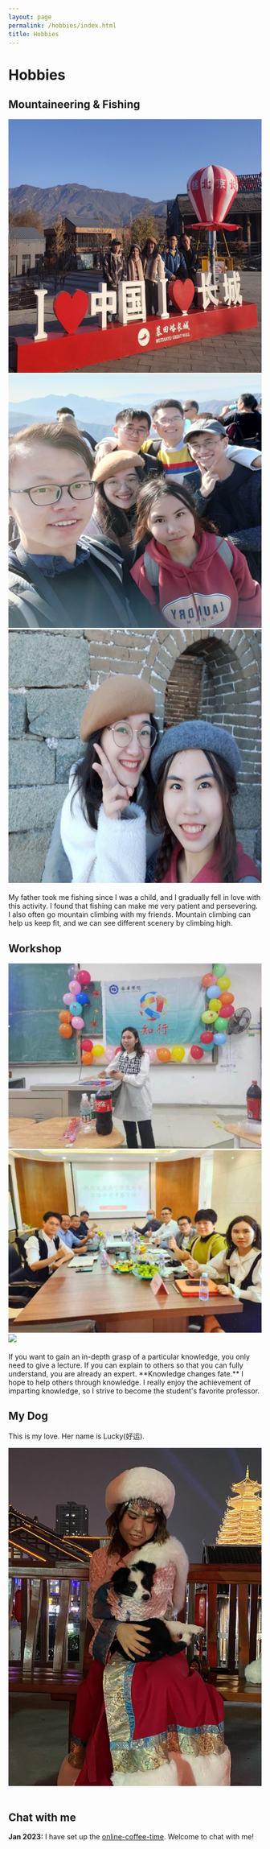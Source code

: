 ```yaml
---
layout: page
permalink: /hobbies/index.html
title: Hobbies
---
```


# Hobbies

## Mountaineering & Fishing

<div class="third">
<img src="https://github.com/YanyingWei1997/YanyingWei1997.github.io/blob/main/images/Mountaineering.jpg?raw=true">
<img src="https://github.com/YanyingWei1997/YanyingWei1997.github.io/blob/main/images/climbing.jpg?raw=true">
<img src="https://github.com/YanyingWei1997/YanyingWei1997.github.io/blob/main/images/cli.jpg?raw=true">
</div>
<br> My father took me fishing since I was a child, and I gradually fell in love with this activity. I found that fishing can make me very patient and persevering. 
I also often go mountain climbing with my friends. Mountain climbing can help us keep fit, and we can see different scenery by climbing high.


## Workshop

<div class="third">
<img src="https://github.com/YanyingWei1997/YanyingWei1997.github.io/blob/main/images/work.jpg?raw=true">
<img src="https://github.com/YanyingWei1997/YanyingWei1997.github.io/blob/main/images/work1.jpg?raw=true">
<img src="./images/speech3.JPG">
</div>
<br>If you want to gain an in-depth grasp of a particular knowledge, you only need to give a lecture. 
If you can explain to others so that you can fully understand, you are already an expert. 
**Knowledge changes fate.** 
I hope to help others through knowledge. 
I really enjoy the achievement of imparting knowledge, so I strive to become the student's favorite professor.





## My Dog

This is my love. Her name is Lucky(好运).

<div>
<img src="https://github.com/YanyingWei1997/YanyingWei1997.github.io/blob/main/images/dog1.jpg?raw=true">
</div>
<br>

## Chat with me

**Jan 2023:** I have set up the [online-coffee-time](https://calendly.com/yanyingwei/30min). Welcome to chat with me!


<!-- Calendly inline widget begin -->
<div class="calendly-inline-widget" data-url="https://calendly.com/yanyingwei/30min" style="min-width:320px;height:700px;"></div>
<script type="text/javascript" src="https://assets.calendly.com/assets/external/widget.js" async></script>
<!-- Calendly inline widget end -->
